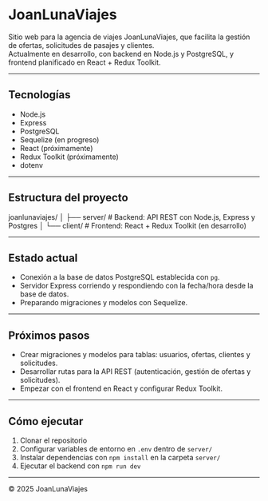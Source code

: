 # JoanLunaViajes

Sitio web para la agencia de viajes JoanLunaViajes, que facilita la gestión de ofertas, solicitudes de pasajes y clientes.  
Actualmente en desarrollo, con backend en Node.js y PostgreSQL, y frontend planificado en React + Redux Toolkit.

---

## Tecnologías

- Node.js
- Express
- PostgreSQL
- Sequelize (en progreso)
- React (próximamente)
- Redux Toolkit (próximamente)
- dotenv

---

## Estructura del proyecto

joanlunaviajes/
│
├── server/ # Backend: API REST con Node.js, Express y Postgres
│
└── client/ # Frontend: React + Redux Toolkit (en desarrollo)

---

## Estado actual

- Conexión a la base de datos PostgreSQL establecida con `pg`.
- Servidor Express corriendo y respondiendo con la fecha/hora desde la base de datos.
- Preparando migraciones y modelos con Sequelize.

---

## Próximos pasos

- Crear migraciones y modelos para tablas: usuarios, ofertas, clientes y solicitudes.
- Desarrollar rutas para la API REST (autenticación, gestión de ofertas y solicitudes).
- Empezar con el frontend en React y configurar Redux Toolkit.

---

## Cómo ejecutar

1. Clonar el repositorio
2. Configurar variables de entorno en `.env` dentro de `server/`
3. Instalar dependencias con `npm install` en la carpeta `server/`
4. Ejecutar el backend con `npm run dev`

---

© 2025 JoanLunaViajes
